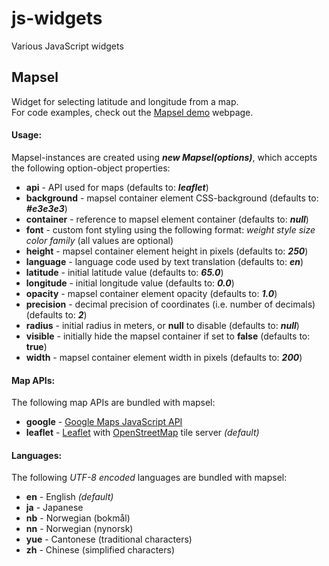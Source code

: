 js-widgets
==========
Various JavaScript widgets

## Mapsel
Widget for selecting latitude and longitude from a map.<br>
For code examples, check out the [Mapsel demo](http://npolar.github.io/js-widgets/mapsel/demo/) webpage.

#### Usage:
Mapsel-instances are created using ***new Mapsel(options)***, which accepts the following option-object properties:

 * **api** - API used for maps (defaults to: ***leaflet***)
 * **background** - mapsel container element CSS-background (defaults to: ***#e3e3e3***)
 * **container** - reference to mapsel element container (defaults to: ***null***)
 * **font** - custom font styling using the following format: *weight style size color family* (all values are optional)
 * **height** - mapsel container element height in pixels (defaults to: ***250***)
 * **language** - language code used by text translation (defaults to: ***en***)
 * **latitude** - initial latitude value (defaults to: ***65.0***)
 * **longitude** - initial longitude value (defaults to: ***0.0***)
 * **opacity** - mapsel container element opacity (defaults to: ***1.0***)
 * **precision** - decimal precision of coordinates (i.e. number of decimals) (defaults to: ***2***)
 * **radius** - initial radius in meters, or **null** to disable (defaults to: ***null***)
 * **visible** - initially hide the mapsel container if set to **false** (defaults to: **true**)
 * **width** - mapsel container element width in pixels (defaults to: ***200***)

#### Map APIs:
The following map APIs are bundled with mapsel:

 * **google** - [Google Maps JavaScript API](https://developers.google.com/maps/documentation/javascript/)
 * **leaflet** - [Leaflet](http://leafletjs.com) with [OpenStreetMap](https://openstreetmap.org) tile server *(default)*

#### Languages:
The following *UTF-8 encoded* languages are bundled with mapsel:

 * **en** - English *(default)*
 * **ja** - Japanese
 * **nb** - Norwegian (bokmål)
 * **nn** - Norwegian (nynorsk)
 * **yue** - Cantonese (traditional characters)
 * **zh** - Chinese (simplified characters)

